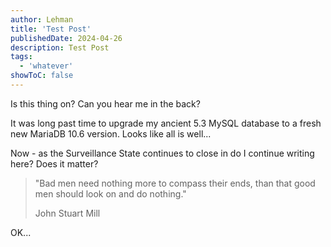 ```yaml
---
author: Lehman
title: 'Test Post'
publishedDate: 2024-04-26
description: Test Post
tags:
  - 'whatever'
showToC: false
---
```


Is this thing on? Can you hear me in the back?

It was long past time to upgrade my ancient 5.3 MySQL database to a fresh new MariaDB 10.6 version. Looks like all is well...

Now - as the Surveillance State continues to close in do I continue writing here? Does it matter?

> "Bad men need nothing more to compass their ends, than that good men should look on and do nothing."
>
> John Stuart Mill

OK...
